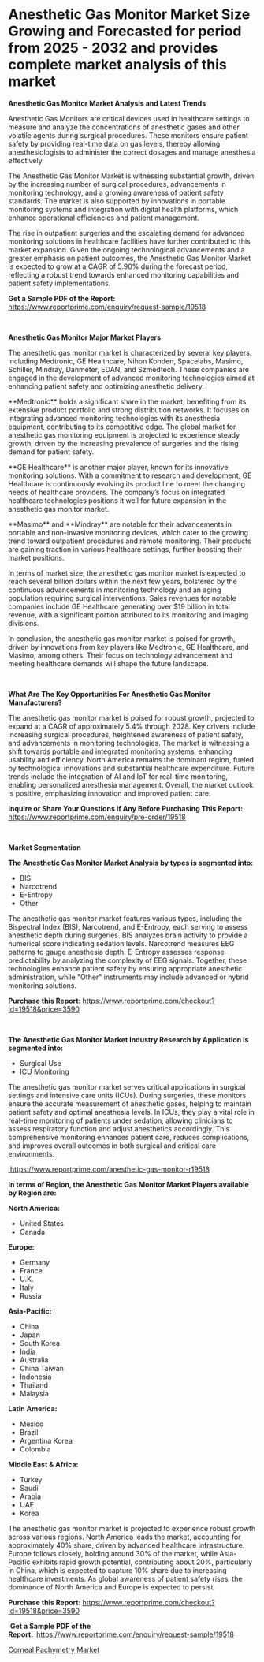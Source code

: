 <p><h1>Anesthetic Gas Monitor Market Size Growing and Forecasted for period from 2025 - 2032 and provides complete market analysis of this market</h1></p><p><strong>Anesthetic Gas Monitor Market Analysis and Latest Trends</strong></p>
<p><p>Anesthetic Gas Monitors are critical devices used in healthcare settings to measure and analyze the concentrations of anesthetic gases and other volatile agents during surgical procedures. These monitors ensure patient safety by providing real-time data on gas levels, thereby allowing anesthesiologists to administer the correct dosages and manage anesthesia effectively.</p><p>The Anesthetic Gas Monitor Market is witnessing substantial growth, driven by the increasing number of surgical procedures, advancements in monitoring technology, and a growing awareness of patient safety standards. The market is also supported by innovations in portable monitoring systems and integration with digital health platforms, which enhance operational efficiencies and patient management.</p><p>The rise in outpatient surgeries and the escalating demand for advanced monitoring solutions in healthcare facilities have further contributed to this market expansion. Given the ongoing technological advancements and a greater emphasis on patient outcomes, the Anesthetic Gas Monitor Market is expected to grow at a CAGR of 5.90% during the forecast period, reflecting a robust trend towards enhanced monitoring capabilities and patient safety implementations.</p></p>
<p><strong>Get a Sample PDF of the Report:&nbsp;</strong> <a href="https://www.reportprime.com/enquiry/request-sample/19518?utm_campaign=2988&utm_medium=2&utm_source=Github&utm_content=ia&utm_term=19032025&utm_id=anesthetic-gas-monitor">https://www.reportprime.com/enquiry/request-sample/19518</a></p>
<p>&nbsp;</p>
<p><strong>Anesthetic Gas Monitor Major Market Players</strong></p>
<p><p>The anesthetic gas monitor market is characterized by several key players, including Medtronic, GE Healthcare, Nihon Kohden, Spacelabs, Masimo, Schiller, Mindray, Danmeter, EDAN, and Szmedtech. These companies are engaged in the development of advanced monitoring technologies aimed at enhancing patient safety and optimizing anesthetic delivery.</p><p>**Medtronic** holds a significant share in the market, benefiting from its extensive product portfolio and strong distribution networks. It focuses on integrating advanced monitoring technologies with its anesthesia equipment, contributing to its competitive edge. The global market for anesthetic gas monitoring equipment is projected to experience steady growth, driven by the increasing prevalence of surgeries and the rising demand for patient safety.</p><p>**GE Healthcare** is another major player, known for its innovative monitoring solutions. With a commitment to research and development, GE Healthcare is continuously evolving its product line to meet the changing needs of healthcare providers. The company’s focus on integrated healthcare technologies positions it well for future expansion in the anesthetic gas monitor market.</p><p>**Masimo** and **Mindray** are notable for their advancements in portable and non-invasive monitoring devices, which cater to the growing trend toward outpatient procedures and remote monitoring. Their products are gaining traction in various healthcare settings, further boosting their market positions.</p><p>In terms of market size, the anesthetic gas monitor market is expected to reach several billion dollars within the next few years, bolstered by the continuous advancements in monitoring technology and an aging population requiring surgical interventions. Sales revenues for notable companies include GE Healthcare generating over $19 billion in total revenue, with a significant portion attributed to its monitoring and imaging divisions.</p><p>In conclusion, the anesthetic gas monitor market is poised for growth, driven by innovations from key players like Medtronic, GE Healthcare, and Masimo, among others. Their focus on technology advancement and meeting healthcare demands will shape the future landscape.</p></p>
<p>&nbsp;</p>
<p><strong>What Are The Key Opportunities For Anesthetic Gas Monitor Manufacturers?</strong></p>
<p><p>The anesthetic gas monitor market is poised for robust growth, projected to expand at a CAGR of approximately 5.4% through 2028. Key drivers include increasing surgical procedures, heightened awareness of patient safety, and advancements in monitoring technologies. The market is witnessing a shift towards portable and integrated monitoring systems, enhancing usability and efficiency. North America remains the dominant region, fueled by technological innovations and substantial healthcare expenditure. Future trends include the integration of AI and IoT for real-time monitoring, enabling personalized anesthesia management. Overall, the market outlook is positive, emphasizing innovation and improved patient care.</p></p>
<p><strong>Inquire or Share Your Questions If Any Before Purchasing This Report:</strong> <a href="https://www.reportprime.com/enquiry/pre-order/19518?utm_campaign=2988&utm_medium=2&utm_source=Github&utm_content=ia&utm_term=19032025&utm_id=anesthetic-gas-monitor">https://www.reportprime.com/enquiry/pre-order/19518</a></p>
<p>&nbsp;</p>
<p><strong>Market Segmentation</strong></p>
<p><strong>The Anesthetic Gas Monitor Market Analysis by types is segmented into:</strong></p>
<p><ul><li>BIS</li><li>Narcotrend</li><li>E-Entropy</li><li>Other</li></ul></p>
<p><p>The anesthetic gas monitor market features various types, including the Bispectral Index (BIS), Narcotrend, and E-Entropy, each serving to assess anesthetic depth during surgeries. BIS analyzes brain activity to provide a numerical score indicating sedation levels. Narcotrend measures EEG patterns to gauge anesthesia depth. E-Entropy assesses response predictability by analyzing the complexity of EEG signals. Together, these technologies enhance patient safety by ensuring appropriate anesthetic administration, while "Other" instruments may include advanced or hybrid monitoring solutions.</p></p>
<p><strong>Purchase this Report:&nbsp;</strong><a href="https://www.reportprime.com/checkout?id=19518&price=3590&utm_campaign=2988&utm_medium=2&utm_source=Github&utm_content=ia&utm_term=19032025&utm_id=anesthetic-gas-monitor">https://www.reportprime.com/checkout?id=19518&price=3590</a></p>
<p>&nbsp;</p>
<p><strong>The Anesthetic Gas Monitor Market Industry Research by Application is segmented into:</strong></p>
<p><ul><li>Surgical Use</li><li>ICU Monitoring</li></ul></p>
<p><p>The anesthetic gas monitor market serves critical applications in surgical settings and intensive care units (ICUs). During surgeries, these monitors ensure the accurate measurement of anesthetic gases, helping to maintain patient safety and optimal anesthesia levels. In ICUs, they play a vital role in real-time monitoring of patients under sedation, allowing clinicians to assess respiratory function and adjust anesthetics accordingly. This comprehensive monitoring enhances patient care, reduces complications, and improves overall outcomes in both surgical and critical care environments.</p></p>
<p><a href="https://www.reportprime.com/anesthetic-gas-monitor-r19518?utm_campaign=2988&utm_medium=2&utm_source=Github&utm_content=ia&utm_term=19032025&utm_id=anesthetic-gas-monitor">&nbsp;https://www.reportprime.com/anesthetic-gas-monitor-r19518</a></p>
<p><strong>In terms of Region, the Anesthetic Gas Monitor Market Players available by Region are:</strong></p>
<p>
    <p> <strong> North America: </strong>
        <ul>
            <li>United States</li>
            <li>Canada</li>
        </ul>
        </p> 
    <p> <strong> Europe: </strong>
        <ul>
            <li>Germany</li>
            <li>France</li>
            <li>U.K.</li>
            <li>Italy</li>
            <li>Russia</li>
        </ul>
        </p> 
    <p> <strong> Asia-Pacific: </strong>
        <ul>
            <li>China</li>
            <li>Japan</li>
            <li>South Korea</li>
            <li>India</li>
            <li>Australia</li>
            <li>China Taiwan</li>
            <li>Indonesia</li>
            <li>Thailand</li>
            <li>Malaysia</li>
        </ul>
        </p> 
    <p> <strong> Latin America: </strong>
        <ul>
            <li>Mexico</li>
            <li>Brazil</li>
            <li>Argentina Korea</li>
            <li>Colombia</li>
        </ul>
        </p> 
    <p> <strong> Middle East & Africa: </strong>
        <ul>
            <li>Turkey</li>
            <li>Saudi</li>
            <li>Arabia</li>
            <li>UAE</li>
            <li>Korea</li>
        </ul>
    </p>
    </p>
<p><p>The anesthetic gas monitor market is projected to experience robust growth across various regions. North America leads the market, accounting for approximately 40% share, driven by advanced healthcare infrastructure. Europe follows closely, holding around 30% of the market, while Asia-Pacific exhibits rapid growth potential, contributing about 20%, particularly in China, which is expected to capture 10% share due to increasing healthcare investments. As global awareness of patient safety rises, the dominance of North America and Europe is expected to persist.</p></p>
<p><strong>Purchase this Report: </strong><a href="https://www.reportprime.com/checkout?id=19518&price=3590&utm_campaign=2988&utm_medium=2&utm_source=Github&utm_content=ia&utm_term=19032025&utm_id=anesthetic-gas-monitor">https://www.reportprime.com/checkout?id=19518&price=3590</a></p>
<p>&nbsp;<strong>Get a Sample PDF of the Report:&nbsp;&nbsp;</strong><a href="https://www.reportprime.com/enquiry/request-sample/19518?utm_campaign=2988&utm_medium=2&utm_source=Github&utm_content=ia&utm_term=19032025&utm_id=anesthetic-gas-monitor">https://www.reportprime.com/enquiry/request-sample/19518</a></p>
<p><strong></strong></p>
<p><p><a href="https://github.com/waldarolka1j/Market-Research-Report-List-1/blob/main/corneal-pachymetry-market.md?utm_campaign=2988&utm_medium=2&utm_source=Github&utm_content=ia&utm_term=19032025&utm_id=anesthetic-gas-monitor">Corneal Pachymetry Market</a></p></p>